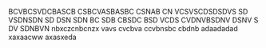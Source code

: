 BCVBCSVDCBASCB
CSBCVASBASBC
CSNAB CN
 VCSVSCDSDSDVS
 SD VSDNSDN
 SD DSN SDN
BC SDB CBSDC BSD VCDS
CVDNVBSDNV DSNV S
DV SDNBVN
nbxczcnbcnzx
vavs cvcbva
ccvbnsbc cbdnb
adaadadad
xaxaacww
axasxeda

